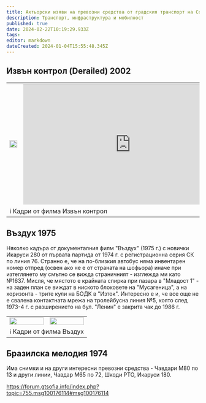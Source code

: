 ```yaml
---
title: Актьорски изяви на превозни средства от градския транспорт на София
description: Транспорт, инфраструктура и мобилност
published: true
date: 2024-02-22T10:19:29.933Z
tags: 
editor: markdown
dateCreated: 2024-01-04T15:55:48.345Z
---
```



## Извън контрол (Derailed) 2002
<!--следващ пост--> 
<div class="table-responsive"><table style="width:100%"><tr>
<td><img src="https://lh3.google.com/u/0/d/1HODaAUqqxFQOjCWzaZPYVuvsTEYXavts" width="100%"></td>
<td><center><iframe width="560" height="315" src="https://www.youtube.com/embed/xyuFS6HBY3s" title="YouTube video player" frameborder="0" allow="accelerometer; autoplay; clipboard-write; encrypted-media; gyroscope; picture-in-picture; web-share" allowfullscreen></iframe></center></td></tr>
  <td colspan=2 >ℹ️ Кадри от филма Извън контрол</td></table></div>
  
  
 
## Въздух 1975  
Няколко кадъра от документалния филм "Въздух" (1975 г.) с новички Икаруси 280 от първата партида от 1974 г. с регистрационна серия СК по линия 76. Странно е, че на по-близкия автобус няма инвентарен номер отпред (освен ако не е от страната на шофьора) иначе при изтеглянето му смътно се вижда страничният - изглежда ми като №1637. Мисля, че мястото е крайната спирка при пазара в "Младост 1" - на заден план се виждат в ниското блоковете на "Мусагеница", а на хоризонта - трите кули на БОДК в "Изток". Интересно е и, че все още не е свалена контактната мрежа на тролейбусна линия №5, която след 1973-4 г. с разширението на бул. "Ленин" е закрита чак до 1986 г.  

<!--следващ пост--> 
<div class="table-responsive"><table style="width:100%"><tr>
<td><img src="http://46.10.181.183:1518/trinmo/gallery/films-movies/1975%20%d0%92%d1%8a%d0%b7%d0%b4%d1%83%d1%85/sk%201246%2076%201975%202.jpg" width="100%"></td>
<td><img src="http://46.10.181.183:1518/trinmo/gallery/films-movies/1975%20%d0%92%d1%8a%d0%b7%d0%b4%d1%83%d1%85/sk%2012XX%2076%201975.jpg" width="100%"></td></tr>
  <td colspan=2 >ℹ️ Кадри от филма Въздух</td></table></div>


## Бразилска мелодия 1974
Има снимки и на други интересни превозни средства - Чавдари М80 по 13 и други линии, Чавдар М65 по 72, Шкоди РТО, Икаруси 180.

https://forum.gtsofia.info/index.php?topic=755.msg100176114#msg100176114

